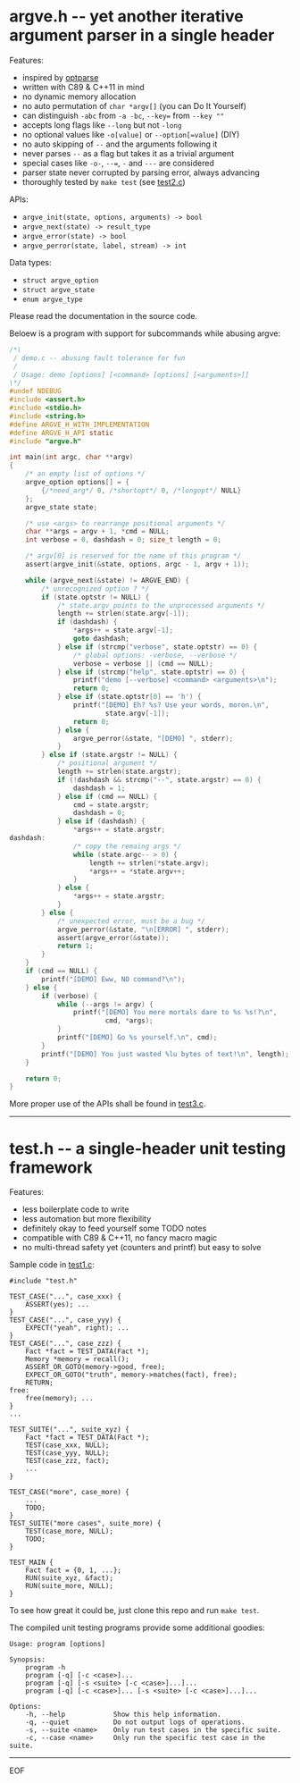 # argve.h -- yet another iterative argument parser in a single header

Features:

* inspired by [optparse](https://github.com/skeeto/optparse)
* written with C89 & C++11 in mind
* no dynamic memory allocation
* no auto permutation of `char *argv[]` (you can Do It Yourself)
* can distinguish `-abc` from `-a -bc`, `--key=` from `--key ""`
* accepts long flags like `--long` but not `-long`
* no optional values like `-o[value]` or `--option[=value]` (DIY)
* no auto skipping of `--` and the arguments following it
* never parses `--` as a flag but takes it as a trivial argument
* special cases like `-o-`, `--=`, `-` and `---` are considered
* parser state never corrupted by parsing error, always advancing
* thoroughly tested by `make test` (see [test2.c](tests/test2.c))

APIs:

* `argve_init(state, options, arguments) -> bool`
* `argve_next(state) -> result_type`
* `argve_error(state) -> bool`
* `argve_perror(state, label, stream) -> int`

Data types:

* `struct argve_option`
* `struct argve_state`
* `enum argve_type`

Please read the documentation in the source code.

Beloew is a program with support for subcommands while abusing argve:

```c
/*\
 / demo.c -- abusing fault tolerance for fun
 /
 / Usage: demo [options] [<command> [options] [<arguments>]]
\*/
#undef NDEBUG
#include <assert.h>
#include <stdio.h>
#include <string.h>
#define ARGVE_H_WITH_IMPLEMENTATION
#define ARGVE_H_API static
#include "argve.h"

int main(int argc, char **argv)
{
    /* an empty list of options */
    argve_option options[] = {
        {/*need_arg*/ 0, /*shortopt*/ 0, /*longopt*/ NULL}
    };
    argve_state state;

    /* use <args> to rearrange positional arguments */
    char **args = argv + 1, *cmd = NULL;
    int verbose = 0, dashdash = 0; size_t length = 0;

    /* argv[0] is reserved for the name of this program */
    assert(argve_init(&state, options, argc - 1, argv + 1));

    while (argve_next(&state) != ARGVE_END) {
        /* unrecognized option ? */
        if (state.optstr != NULL) {
            /* state.argv points to the unprocessed arguments */
            length += strlen(state.argv[-1]);
            if (dashdash) {
                *args++ = state.argv[-1];
                goto dashdash;
            } else if (strcmp("verbose", state.optstr) == 0) {
                /* global options: -verbose, --verbose */
                verbose = verbose || (cmd == NULL);
            } else if (strcmp("help", state.optstr) == 0) {
                printf("demo [--verbose] <command> <arguments>\n");
                return 0;
            } else if (state.optstr[0] == 'h') {
                printf("[DEMO] Eh? %s? Use your words, moron.\n",
                        state.argv[-1]);
                return 0;
            } else {
                argve_perror(&state, "[DEMO] ", stderr);
            }
        } else if (state.argstr != NULL) {
            /* positional argument */
            length += strlen(state.argstr);
            if (!dashdash && strcmp("--", state.argstr) == 0) {
                dashdash = 1;
            } else if (cmd == NULL) {
                cmd = state.argstr;
                dashdash = 0;
            } else if (dashdash) {
                *args++ = state.argstr;
dashdash:
                /* copy the remaing args */
                while (state.argc-- > 0) {
                    length += strlen(*state.argv);
                    *args++ = *state.argv++;
                }
            } else {
                *args++ = state.argstr;
            }
        } else {
            /* unexpected error, must be a bug */
            argve_perror(&state, "\n[ERROR] ", stderr);
            assert(argve_error(&state));
            return 1;
        }
    }
    if (cmd == NULL) {
        printf("[DEMO] Eww, NO command?\n");
    } else {
        if (verbose) {
            while (--args != argv) {
                printf("[DEMO] You mere mortals dare to %s %s!?\n",
                        cmd, *args);
            }
            printf("[DEMO] Go %s yourself.\n", cmd);
        }
        printf("[DEMO] You just wasted %lu bytes of text!\n", length);
    }

    return 0;
}
```

More proper use of the APIs shall be found in [test3.c](tests/test3.c).


------------------------------------------------------------------------

# test.h -- a single-header unit testing framework

Features:

* less boilerplate code to write
* less automation but more flexibility
* definitely okay to feed yourself some TODO notes
* compatible with C89 & C++11, no fancy macro magic
* no multi-thread safety yet (counters and printf) but easy to solve

Sample code in [test1.c](tests/test1.c):

    #include "test.h"

    TEST_CASE("...", case_xxx) {
        ASSERT(yes); ...
    }
    TEST_CASE("...", case_yyy) {
        EXPECT("yeah", right); ...
    }
    TEST_CASE("...", case_zzz) {
        Fact *fact = TEST_DATA(Fact *);
        Memory *memory = recall();
        ASSERT_OR_GOTO(memory->good, free);
        EXPECT_OR_GOTO("truth", memory->matches(fact), free);
        RETURN;
    free:
        free(memory); ...
    }
    ...

    TEST_SUITE("...", suite_xyz) {
        Fact *fact = TEST_DATA(Fact *);
        TEST(case_xxx, NULL);
        TEST(case_yyy, NULL);
        TEST(case_zzz, fact);
        ...
    }

    TEST_CASE("more", case_more) {
        ...
        TODO;
    }
    TEST_SUITE("more cases", suite_more) {
        TEST(case_more, NULL);
        TODO;
    }

    TEST_MAIN {
        Fact fact = {0, 1, ...};
        RUN(suite_xyz, &fact);
        RUN(suite_more, NULL);
    }

To see how great it could be, just clone this repo and run `make test`.

The compiled unit testing programs provide some additional goodies:

```
Usage: program [options]

Synopsis:
    program -h
    program [-q] [-c <case>]...
    program [-q] [-s <suite> [-c <case>]...]...
    program [-q] [-c <case>]... [-s <suite> [-c <case>]...]...

Options:
    -h, --help            Show this help information.
    -q, --quiet           Do not output logs of operations.
    -s, --suite <name>    Only run test cases in the specific suite.
    -c, --case <name>     Only run the specific test case in the suite.
```


------------------------------------------------------------------------

EOF
